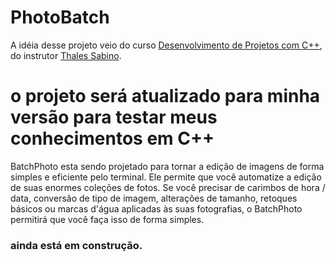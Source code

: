 # PhotoBatch

A idéia desse projeto veio do curso <a href="https://www.udemy.com/course/desenvolvimento-de-projetos-com-cpp/">Desenvolvimento de Projetos com C++</a>, do instrutor <a href="https://www.udemy.com/user/thales-sabino/">Thales Sabino</a>.

# o projeto será atualizado para minha versão para testar meus conhecimentos em C++
BatchPhoto esta sendo projetado para tornar a edição de imagens de forma simples e eficiente pelo terminal. Ele permite que você automatize a edição de suas enormes coleções de fotos. Se você precisar de carimbos de hora / data, conversão de tipo de imagem, alterações de tamanho, retoques básicos ou marcas d'água aplicadas às suas fotografias, o BatchPhoto permitirá que você faça isso de forma simples.
### ainda está em construção.



